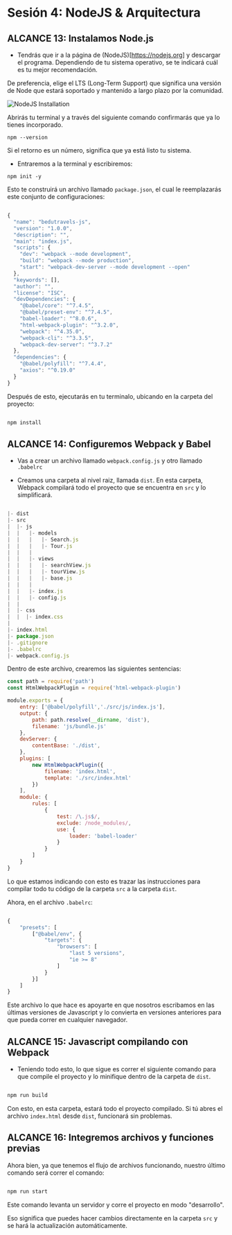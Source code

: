 # Sesión 4: NodeJS & Arquitectura

## ALCANCE 13: Instalamos Node.js

- Tendrás que ir a la página de (NodeJS)[https://nodejs.org] y descargar el programa. Dependiendo de tu sistema operativo, se te indicará cuál es tu mejor recomendación.

De preferencia, elige el LTS (Long-Term Support) que significa una versión de Node que estará soportado y mantenido a largo plazo por la comunidad.

![NodeJS Installation](https://i.imgur.com/opSa7md.png)

Abrirás tu terminal y a través del siguiente comando confirmarás que ya lo tienes incorporado.

```shell
npm --version
```

Si el retorno es un número, significa que ya está listo tu sistema.


- Entraremos a la terminal y escribiremos:

```shell
npm init -y
```

Esto te construirá un archivo llamado `package.json`, el cual le reemplazarás este conjunto de configuraciones:

```javascript

{
  "name": "bedutravels-js",
  "version": "1.0.0",
  "description": "",
  "main": "index.js",
  "scripts": {
    "dev": "webpack --mode development",
    "build": "webpack --mode production",
    "start": "webpack-dev-server --mode development --open"
  },
  "keywords": [],
  "author": "",
  "license": "ISC",
  "devDependencies": {
    "@babel/core": "^7.4.5",
    "@babel/preset-env": "^7.4.5",
    "babel-loader": "^8.0.6",
    "html-webpack-plugin": "^3.2.0",
    "webpack": "^4.35.0",
    "webpack-cli": "^3.3.5",
    "webpack-dev-server": "^3.7.2"
  },
  "dependencies": {
    "@babel/polyfill": "^7.4.4",
    "axios": "^0.19.0"
  }
}

```

Después de esto, ejecutarás en tu terminalo, ubicando en la carpeta del proyecto:

```javascript

npm install

```


## ALCANCE 14: Configuremos Webpack y Babel

- Vas a crear un archivo llamado `webpack.config.js` y otro llamado `.babelrc`

- Creamos una carpeta al nivel raiz, llamada `dist`. En esta carpeta, Webpack compilará todo el proyecto que se encuentra en `src` y lo simplificará.

```javascript

|- dist
|- src
|  |- js
|  |   |- models
|  |   |   |- Search.js
|  |   |   |- Tour.js
|  |   |
|  |   |- views
|  |   |   |- searchView.js
|  |   |   |- tourView.js
|  |   |   |- base.js
|  |   |
|  |   |- index.js
|  |   |- config.js
|  |
|  |- css
|  |  |- index.css
| 
|- index.html
|- package.json
|- .gitignore
|- .babelrc
|- webpack.config.js

```
Dentro de este archivo, crearemos las siguientes sentencias:

```javascript
const path = require('path')
const HtmlWebpackPlugin = require('html-webpack-plugin')

module.exports = {
    entry: ['@babel/polyfill','./src/js/index.js'],
    output: {
        path: path.resolve(__dirname, 'dist'),
        filename: 'js/bundle.js'
    },
    devServer: {
        contentBase: './dist',
    },
    plugins: [
        new HtmlWebpackPlugin({
            filename: 'index.html',
            template: './src/index.html'
        })
    ],
    module: {
        rules: [
            {
                test: /\.js$/,
                exclude: /node_modules/,
                use: {
                    loader: 'babel-loader'
                }
            }
        ]
    }
}
```

Lo que estamos indicando con esto es trazar las instrucciones para compilar todo tu código de la carpeta `src` a la carpeta `dist`.

Ahora, en el archivo `.babelrc`:

```javascript

{
    "presets": [
        ["@babel/env", {
            "targets": {
                "browsers": [
                    "last 5 versions",
                    "ie >= 8"
                ]
            }
        }]
    ]
}

```

Este archivo lo que hace es apoyarte en que nosotros escribamos en las últimas versiones de Javascript y lo convierta en versiones anteriores para que pueda correr en cualquier navegador.

## ALCANCE 15: Javascript compilando con Webpack

- Teniendo todo esto, lo que sigue es correr el siguiente comando para que compile el proyecto y lo minifique dentro de la carpeta de `dist`.

```javascript

npm run build

```

Con esto, en esta carpeta, estará todo el proyecto compilado. Si tú abres el archivo `index.html` desde `dist`, funcionará sin problemas.


## ALCANCE 16: Integremos archivos y funciones previas

Ahora bien, ya que tenemos el flujo de archivos funcionando, nuestro último comando será correr el comando:

```javascript

npm run start

```

Este comando levanta un servidor y corre el proyecto en modo "desarrollo". 

Eso significa que puedes hacer cambios directamente en la carpeta `src` y se hará la actualización automáticamente.
